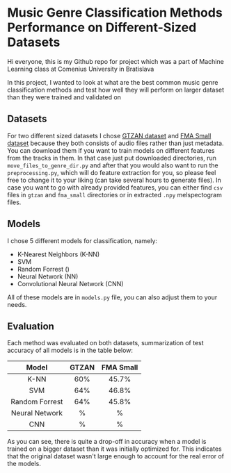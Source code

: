 # Music Genre Classification Methods Performance on Different-Sized Datasets

 Hi everyone, this is my Github repo for project which was a part of Machine Learning class at Comenius University
 in Bratislava
 
 In this project, I wanted to look at what are the best common music genre classification methods and test how well 
 they will perform on larger dataset than they were trained and validated on
 
 ## Datasets
 For two different sized datasets I chose [GTZAN dataset](http://marsyas.info/downloads/datasets.html) and
 [FMA Small dataset](https://github.com/mdeff/fma#history) because they both consists of audio files rather than just
 metadata. You can download them if you want to train models on different features from the tracks in them. In that case
 just put downloaded directories, run `move_files_to_genre_dir.py` and after that you would also want to run the
 `preprocessing.py`, which will do feature extraction for you, so please feel free to change it to your liking
 (can take several hours to generate files). In case you want to go with already provided features, you can either find
 `csv` files in `gtzan` and `fma_small` directories or in extracted `.npy` melspectogram files.
 
 ## Models
 I chose 5 different models for classification, namely:
 * K-Nearest Neighbors (K-NN)
 * SVM
 * Random Forrest ()
 * Neural Network (NN)
 * Convolutional Neural Network (CNN)
 
 All of these models are in `models.py` file, you can also adjust them to your needs.
 
 ## Evaluation
 Each method was evaluated on both datasets, summarization of test accuracy of all models is in the table below:
 
| Model          | GTZAN | FMA Small |
|:--------------:|:-----:| :--------:|
| K-NN           | 60%   | 45.7%     |
| SVM            | 64%   | 46.8%     |
| Random Forrest | 64%   | 45.8%     |
| Neural Network | %    |  %        |
| CNN            | %    |  %        |

As you can see, there is quite a drop-off in accuracy when a model is trained on a bigger dataset than it was initially
optimized for. This indicates that the original dataset wasn't large enough to account for the real error of the models. 
